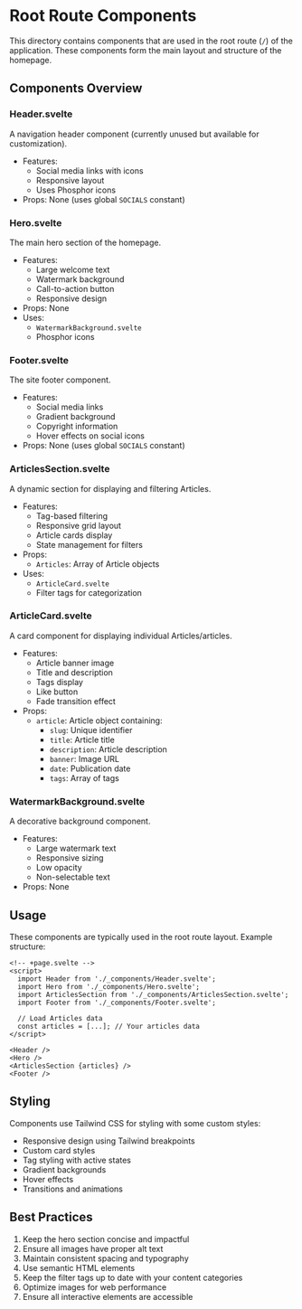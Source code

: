 # Root Route Components

This directory contains components that are used in the root route (`/`) of the application. These components form the main layout and structure of the homepage.

## Components Overview

### Header.svelte
A navigation header component (currently unused but available for customization).
- Features:
  - Social media links with icons
  - Responsive layout
  - Uses Phosphor icons
- Props: None (uses global `SOCIALS` constant)

### Hero.svelte
The main hero section of the homepage.
- Features:
  - Large welcome text
  - Watermark background
  - Call-to-action button
  - Responsive design
- Props: None
- Uses:
  - `WatermarkBackground.svelte`
  - Phosphor icons

### Footer.svelte
The site footer component.
- Features:
  - Social media links
  - Gradient background
  - Copyright information
  - Hover effects on social icons
- Props: None (uses global `SOCIALS` constant)

### ArticlesSection.svelte
A dynamic section for displaying and filtering Articles.
- Features:
  - Tag-based filtering
  - Responsive grid layout
  - Article cards display
  - State management for filters
- Props:
  - `Articles`: Array of Article objects
- Uses:
  - `ArticleCard.svelte`
  - Filter tags for categorization

### ArticleCard.svelte
A card component for displaying individual Articles/articles.
- Features:
  - Article banner image
  - Title and description
  - Tags display
  - Like button
  - Fade transition effect
- Props:
  - `article`: Article object containing:
    - `slug`: Unique identifier
    - `title`: Article title
    - `description`: Article description
    - `banner`: Image URL
    - `date`: Publication date
    - `tags`: Array of tags

### WatermarkBackground.svelte
A decorative background component.
- Features:
  - Large watermark text
  - Responsive sizing
  - Low opacity
  - Non-selectable text
- Props: None

## Usage

These components are typically used in the root route layout. Example structure:

```svelte
<!-- +page.svelte -->
<script>
  import Header from './_components/Header.svelte';
  import Hero from './_components/Hero.svelte';
  import ArticlesSection from './_components/ArticlesSection.svelte';
  import Footer from './_components/Footer.svelte';
  
  // Load Articles data
  const articles = [...]; // Your articles data
</script>

<Header />
<Hero />
<ArticlesSection {articles} />
<Footer />
```

## Styling

Components use Tailwind CSS for styling with some custom styles:
- Responsive design using Tailwind breakpoints
- Custom card styles
- Tag styling with active states
- Gradient backgrounds
- Hover effects
- Transitions and animations

## Best Practices

1. Keep the hero section concise and impactful
2. Ensure all images have proper alt text
3. Maintain consistent spacing and typography
4. Use semantic HTML elements
5. Keep the filter tags up to date with your content categories
6. Optimize images for web performance
7. Ensure all interactive elements are accessible
